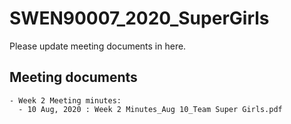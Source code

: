 # SWEN90007_2020_SuperGirls

Please update meeting documents in here.

## Meeting documents
```
- Week 2 Meeting minutes:
  - 10 Aug, 2020 : Week 2 Minutes_Aug 10_Team Super Girls.pdf
```
